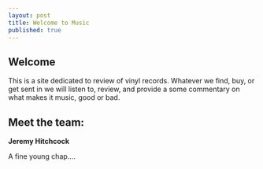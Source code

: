 ```yaml
---
layout: post
title: Welcome to Music
published: true
---
```


## **Welcome**

This is a site dedicated to review of vinyl records. Whatever we find, buy, or get sent in we will listen to, review, and provide a some commentary on what makes it music, good or bad.

## **Meet the team:**

**Jeremy Hitchcock** 

A fine young chap....

